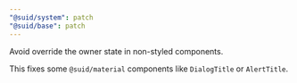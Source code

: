 ```yaml
---
"@suid/system": patch
"@suid/base": patch
---
```


Avoid override the owner state in non-styled components.

This fixes some `@suid/material` components like `DialogTitle` or `AlertTitle`.

